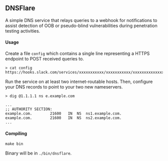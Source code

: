 
## DNSFlare
A simple DNS service that relays queries to a webhook for notifications to assist detection of OOB or pseudo-blind vulnerabilities during penetration testing activities.

#### Usage
Create a file `config` which contains a single line representing a HTTPS endpoint to POST received queries to.
```
> cat config
https://hooks.slack.com/services/xxxxxxxxxxx/xxxxxxxxxxx/xxxxxxxxxxxxxxxxxxxxxxxx
```

Run the service on at least two internet-routable hosts. Then, configure your DNS records to point to your two new nameservers.
```
> dig @1.1.1.1 ns e.example.com

...
;; AUTHORITY SECTION:
example.com.		21600	IN	NS	ns1.example.com.
example.com.		21600	IN	NS	ns2.example.com.
...
```

#### Compiling
```
make bin
```
Binary will be in `./bin/dnsflare`.
